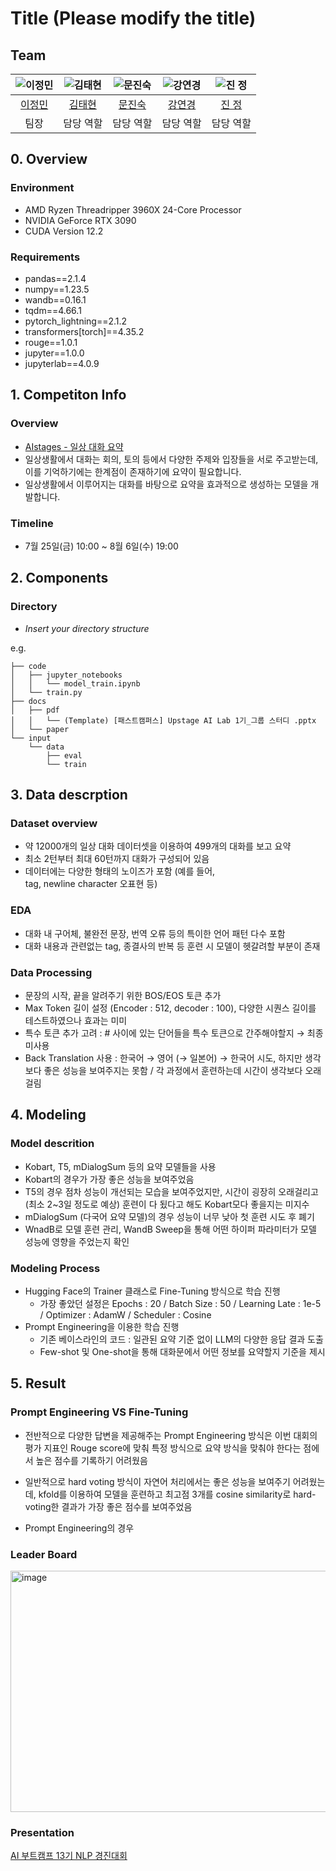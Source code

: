 # Title (Please modify the title)
## Team

| ![이정민](https://avatars.githubusercontent.com/u/122961094?v=4) | ![김태현](https://avatars.githubusercontent.com/u/7031901?v=4) | ![문진숙](https://avatars.githubusercontent.com/u/204665219?v=4) | ![강연경](https://avatars.githubusercontent.com/u/5043251?v=4) | ![진 정](https://avatars.githubusercontent.com/u/87558804?v=4) |
| :--------------------------------------------------------------: | :--------------------------------------------------------------: | :--------------------------------------------------------------: | :--------------------------------------------------------------: | :--------------------------------------------------------------: |
|            [이정민](https://github.com/lIllIlIIIll)             |            [김태현](https://github.com/huefilm)             |            [문진숙](https://github.com/June3723)             |            [강연경](https://github.com/YeonkyungKang)             |            [진 정](https://github.com/wlswjd)             |
|                            팀장                             |                            담당 역할                             |                            담당 역할                             |                            담당 역할                             |                            담당 역할                             |

## 0. Overview
### Environment

- AMD Ryzen Threadripper 3960X 24-Core Processor
- NVIDIA GeForce RTX 3090
- CUDA Version 12.2

### Requirements

- pandas==2.1.4
- numpy==1.23.5
- wandb==0.16.1
- tqdm==4.66.1
- pytorch_lightning==2.1.2
- transformers[torch]==4.35.2
- rouge==1.0.1
- jupyter==1.0.0
- jupyterlab==4.0.9

## 1. Competiton Info

### Overview

- [AIstages - 일상 대화 요약](https://stages.ai/en/competitions/357/overview/description)
- 일상생활에서 대화는 회의, 토의 등에서 다양한 주제와 입장들을 서로 주고받는데, 이를 기억하기에는 한계점이 존재하기에 요약이 필요합니다.
- 일상생활에서 이루어지는 대화를 바탕으로 요약을 효과적으로 생성하는 모델을 개발합니다.

### Timeline

- 7월 25일(금) 10:00 ~ 8월 6일(수) 19:00

## 2. Components

### Directory

- _Insert your directory structure_

e.g.
```
├── code
│   ├── jupyter_notebooks
│   │   └── model_train.ipynb
│   └── train.py
├── docs
│   ├── pdf
│   │   └── (Template) [패스트캠퍼스] Upstage AI Lab 1기_그룹 스터디 .pptx
│   └── paper
└── input
    └── data
        ├── eval
        └── train
```

## 3. Data descrption

### Dataset overview

- 약 12000개의 일상 대화 데이터셋을 이용하여 499개의 대화를 보고 요약
- 최소 2턴부터 최대 60턴까지 대화가 구성되어 있음
- 데이터에는 다양한 형태의 노이즈가 포함 (예를 들어, <br> tag, newline character 오표현 등)

### EDA

- 대화 내 구어체, 불완전 문장, 번역 오류 등의 특이한 언어 패턴 다수 포함
- 대화 내용과 관련없는 tag, 종결사의 반복 등 훈련 시 모델이 헷갈려할 부분이 존재

### Data Processing

- 문장의 시작, 끝을 알려주기 위한 BOS/EOS 토큰 추가
- Max Token 길이 설정 (Encoder : 512, decoder : 100), 다양한 시퀀스 길이를 테스트하였으나 효과는 미미
- 특수 토큰 추가 고려 : # 사이에 있는 단어들을 특수 토큰으로 간주해야할지 → 최종 미사용
- Back Translation 사용 : 한국어 → 영어 (→ 일본어) → 한국어 시도, 하지만 생각보다 좋은 성능을 보여주지는 못함 / 각 과정에서 훈련하는데 시간이 생각보다 오래걸림

## 4. Modeling

### Model descrition

- Kobart, T5, mDialogSum 등의 요약 모델들을 사용
- Kobart의 경우가 가장 좋은 성능을 보여주었음
- T5의 경우 점차 성능이 개선되는 모습을 보여주었지만, 시간이 굉장히 오래걸리고(최소 2~3일 정도로 예상) 훈련이 다 됬다고 해도 Kobart모다 좋을지는 미지수
- mDialogSum (다국어 요약 모델)의 경우 성능이 너무 낮아 첫 훈련 시도 후 폐기
- WnadB로 모델 훈련 관리, WandB Sweep을 통해 어떤 하이퍼 파라미터가 모델 성능에 영향을 주었는지 확인

### Modeling Process

- Hugging Face의 Trainer 클래스로 Fine-Tuning 방식으로 학습 진행
  - 가장 좋았던 설정은 Epochs : 20 / Batch Size : 50 / Learning Late : 1e-5 / Optimizer : AdamW / Scheduler : Cosine
- Prompt Engineering을 이용한 학습 진행
  - 기존 베이스라인의 코드 : 일관된 요약 기준 없이 LLM의 다양한 응답 결과 도출
  - Few-shot 및 One-shot을 통해 대화문에서 어떤 정보를 요약할지 기준을 제시

## 5. Result

### Prompt Engineering VS Fine-Tuning
- 전반적으로 다양한 답변을 제공해주는 Prompt Engineering 방식은 이번 대회의 평가 지표인 Rouge score에 맞춰 특정 방식으로 요약 방식을 맞춰야 한다는 점에서 높은 점수를 기록하기 어려웠음
- 일반적으로 hard voting 방식이 자연어 처리에서는 좋은 성능을 보여주기 어려웠는데, kfold를 이용하여 모델을 훈련하고 최고점 3개를 cosine similarity로 hard-voting한 결과가 가장 좋은 점수를 보여주었음

- Prompt Engineering의 경우

### Leader Board

<img width="966" height="386" alt="image" src="https://github.com/user-attachments/assets/a3fea6ae-30cd-4524-92c6-c000c3975342" />


### Presentation

[AI 부트캠프 13기 NLP 경진대회](https://docs.google.com/presentation/d/1NHAyDUWhEJTWe8n4VmnfUeIyyt6eThcF/edit?slide=id.p8#slide=id.p8)
